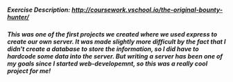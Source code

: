 ##### Exercise Description: http://coursework.vschool.io/the-original-bounty-hunter/
##### This was one of the first projects we created where we used express to create our own server. It was made slightly more difficult by the fact that I didn't create a database to store the information, so I did have to hardcode some data into the server. But writing a server has been one of my goals since I started web-developemnt, so this was a really cool project for me!
